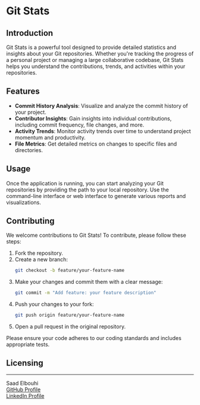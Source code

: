 # Git Stats

## Introduction
Git Stats is a powerful tool designed to provide detailed statistics and insights about your Git repositories. Whether you're tracking the progress of a personal project or managing a large collaborative codebase, Git Stats helps you understand the contributions, trends, and activities within your repositories.

## Features
- **Commit History Analysis**: Visualize and analyze the commit history of your project.
- **Contributor Insights**: Gain insights into individual contributions, including commit frequency, file changes, and more.
- **Activity Trends**: Monitor activity trends over time to understand project momentum and productivity.
- **File Metrics**: Get detailed metrics on changes to specific files and directories.

## Usage
Once the application is running, you can start analyzing your Git repositories by providing the path to your local repository. Use the command-line interface or web interface to generate various reports and visualizations.

## Contributing
We welcome contributions to Git Stats! To contribute, please follow these steps:

1. Fork the repository.
2. Create a new branch:
    ```bash
    git checkout -b feature/your-feature-name
    ```
3. Make your changes and commit them with a clear message:
    ```bash
    git commit -m "Add feature: your feature description"
    ```
4. Push your changes to your fork:
    ```bash
    git push origin feature/your-feature-name
    ```
5. Open a pull request in the original repository.

Please ensure your code adheres to our coding standards and includes appropriate tests.

## Licensing


---

Saad Elbouhi  
[GitHub Profile](https://github.com/Cosmosgazerr)  
[LinkedIn Profile](https://www.linkedin.com/in/saad-elbouhi-050651289/)
